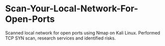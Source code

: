 # Scan-Your-Local-Network-For-Open-Ports
Scanned local network for open ports using Nmap on Kali Linux. Performed TCP SYN scan, research services and identified risks.
